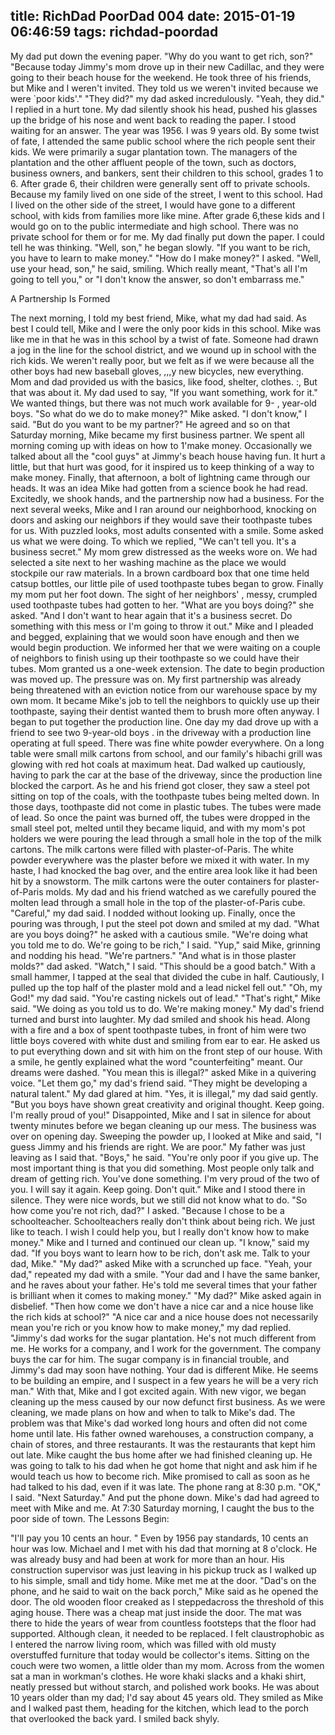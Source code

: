 title: RichDad PoorDad 004
date: 2015-01-19 06:46:59
tags: richdad-poordad
---

My dad put down the evening paper. "Why do you want to get rich, son?"
"Because today Jimmy's mom drove up in their new Cadillac, and they were going to their beach house for the weekend. He took three of his friends, but Mike and I weren't invited. They told us we weren't invited because we were `poor kids'."
"They did?" my dad asked incredulously.
"Yeah, they did." I replied in a hurt tone.
My dad silently shook his head, pushed his glasses up the bridge of his nose and went back to reading the paper. I stood waiting for an answer.
The year was 1956. I was 9 years old. By some twist of fate, I attended the same public school where the rich people sent their kids. We were primarily a sugar plantation town. The managers of the plantation and the other affluent people of the town, such as doctors, business owners, and bankers, sent their children to this school, grades 1 to 6. After grade 6, their children were generally sent off to private schools. Because my family lived on one side of the street, I went to this school. Had I lived on the other side of the street, I would have gone to a different school, with kids from families more like mine. After grade 6,these kids and I would go on to the public intermediate and high school. There was no private school for them or for me.
My dad finally put down the paper. I could tell he was thinking.
"Well, son," he began slowly. "If you want to be rich, you have to learn to make money."
"How do I make money?" I asked.
"Well, use your head, son," he said, smiling. Which really meant, "That's all I'm going to tell you," or "I don't know the answer, so don't embarrass me."

A Partnership Is Formed

The next morning, I told my best friend, Mike, what my dad had said. As best I could tell, Mike and I were the only poor kids in this school. Mike was like me in that he was in this school by a twist of fate. Someone had drawn a jog in the line for the school district, and we wound up in school with the rich kids. We weren't really poor, but we felt as if we were because all the other boys had new baseball gloves, ,,,y
new bicycles, new everything.
Mom and dad provided us with the basics, like food, shelter, clothes. :, But that was about it. My dad used to say, "If you want something, work for it." We wanted things, but there was not much work available for 9- , year-old boys.
"So what do we do to make money?" Mike asked.
"I don't know," I said. "But do you want to be my partner?"
He agreed and so on that Saturday morning, Mike became my first business partner. We spent all morning coming up with ideas on how to 1'make money. Occasionally we talked about all the "cool guys" at Jimmy's beach house having fun. It hurt a little, but that hurt was good, for it inspired us to keep thinking of a way to make money. Finally, that afternoon, a bolt of lightning came through our heads. It was an idea Mike had gotten from a science book he had read. Excitedly, we shook hands, and the partnership now had a business.
For the next several weeks, Mike and I ran around our neighborhood, knocking on doors and asking our neighbors if they would save their toothpaste tubes for us. With puzzled looks, most adults consented with a smile. Some asked us what we were doing. To which we replied, "We can't tell you. It's a business secret."
My mom grew distressed as the weeks wore on. We had selected a
site next to her washing machine as the place we would stockpile our raw materials. In a brown cardboard box that one time held catsup bottles, our little pile of used toothpaste tubes began to grow.
Finally my mom put her foot down. The sight of her neighbors' , messy, crumpled used toothpaste tubes had gotten to her. "What are you boys doing?" she asked. "And I don't want to hear again that it's a business secret. Do something with this mess or I'm going to throw it out."
Mike and I pleaded and begged, explaining that we would soon have enough and then we would begin production. We informed her that we were waiting on a couple of neighbors to finish using up their toothpaste so we could have their tubes. Mom granted us a one-week extension.
The date to begin production was moved up. The pressure was on. My first partnership was already being threatened with an eviction notice from our warehouse space by my own mom. It became Mike's job to tell the neighbors to quickly use up their toothpaste, saying their dentist wanted them to brush more often anyway. I began to put together the production line.
One day my dad drove up with a friend to see two 9-year-old boys . in the driveway with a production line operating at full speed. There was fine white powder everywhere. On a long table were small milk cartons from school, and our family's hibachi grill was glowing with red hot coals at maximum heat.
Dad walked up cautiously, having to park the car at the base of the driveway, since the production line blocked the carport. As he and his friend got closer, they saw a steel pot sitting on top of the coals, with the toothpaste tubes being melted down. In those days, toothpaste did not come in plastic tubes. The tubes were made of lead. So once the paint was burned off, the tubes were dropped in the small steel pot, melted until they became liquid, and with my mom's pot holders we were pouring the lead through a small hole in the top of the milk cartons.
The milk cartons were filled with plaster-of-Paris. The white powder everywhere was the plaster before we mixed it with water. In my haste, I had knocked the bag over, and the entire area look like it had been hit by a snowstorm. The milk cartons were the outer containers for plaster-of-Paris molds.
My dad and his friend watched as we carefully poured the molten lead through a small hole in the top of the plaster-of-Paris cube.
"Careful," my dad said.
I nodded without looking up.
Finally, once the pouring was through, I put the steel pot down and smiled at my dad.
"What are you boys doing?" he asked with a cautious smile.
"We're doing what you told me to do. We're going to be rich," I said.
"Yup," said Mike, grinning and nodding his head. "We're partners."
"And what is in those plaster molds?" dad asked.
"Watch," I said. "This should be a good batch."
With a small hammer, I tapped at the seal that divided the cube in
half. Cautiously, I pulled up the top half of the plaster mold and a lead nickel fell out."
"Oh, my God!" my dad said. "You're casting nickels out of lead."
"That's right," Mike said. "We doing as you told us to do. We're making money."
My dad's friend turned and burst into laughter. My dad smiled and shook his head. Along with a fire and a box of spent toothpaste tubes, in front of him were two little boys covered with white dust and smiling from ear to ear.
He asked us to put everything down and sit with him on the front step of our house. With a smile, he gently explained what the word "counterfeiting" meant.
Our dreams were dashed. "You mean this is illegal?" asked Mike in a
quivering voice.
"Let them go," my dad's friend said. "They might be developing a natural talent."
My dad glared at him.
"Yes, it is illegal," my dad said gently. "But you boys have shown great creativity and original thought. Keep going. I'm really proud of you!"
Disappointed, Mike and I sat in silence for about twenty minutes before we began cleaning up our mess. The business was over on opening day. Sweeping the powder up, I looked at Mike and said, "I guess Jimmy and his friends are right. We are poor."
My father was just leaving as I said that. "Boys," he said. "You're only poor if you give up. The most important thing is that you did something. Most people only talk and dream of getting rich. You've done something. I'm very proud of the two of you. I will say it again.
Keep going. Don't quit."
Mike and I stood there in silence. They were nice words, but we still did not know what to do.
"So how come you're not rich, dad?" I asked.
"Because I chose to be a schoolteacher. Schoolteachers really don't think about being rich. We just like to teach. I wish I could help you, but I really don't know how to make money."
Mike and I turned and continued our clean up.
"I know," said my dad. "If you boys want to learn how to be rich, don't ask me. Talk to your dad, Mike."
"My dad?" asked Mike with a scrunched up face.
"Yeah, your dad," repeated my dad with a smile. "Your dad and I have the same banker, and he raves about your father. He's told me several times that your father is brilliant when it comes to making money."
"My dad?" Mike asked again in disbelief. "Then how come we don't have a nice car and a nice house like the rich kids at school?"
"A nice car and a nice house does not necessarily mean you're rich or you know how to make money," my dad replied. "Jimmy's dad works for the sugar plantation. He's not much different from me. He works for a company, and I work for the government. The company buys the car for him. The sugar company is in financial trouble, and Jimmy's dad may soon have nothing. Your dad is different Mike. He seems to be building an empire, and I suspect in a few years he will be a very rich man."
With that, Mike and I got excited again. With new vigor, we began cleaning up the mess caused by our now defunct first business. As we were cleaning, we made plans on how and when to talk to Mike's dad. The problem was that Mike's dad worked long hours and often did not come home until late. His father owned warehouses, a construction company, a chain of stores, and three restaurants. It was the restaurants that kept him out late.
Mike caught the bus home after we had finished cleaning up. He was going to talk to his dad when he got home that night and ask him if he would teach us how to become rich. Mike promised to call as soon as he had talked to his dad, even if it was late.
The phone rang at 8:30 p.m.
"OK," I said. "Next Saturday." And put the phone down. Mike's dad had agreed to meet with Mike and me.
At 7:30 Saturday morning, I caught the bus to the poor side of town.
The Lessons Begin:

"I'll pay you 10 cents an hour. "
Even by 1956 pay standards, 10 cents an hour was low.
Michael and I met with his dad that morning at 8 o'clock. He was already busy and had been at work for more than an hour. His construction supervisor was just leaving in his pickup truck as I walked up to his simple, small and tidy home. Mike met me at the door.
"Dad's on the phone, and he said to wait on the back porch," Mike said as he opened the door.
The old wooden floor creaked as I steppedacross the threshold of this aging house. There was a cheap mat just inside the door. The mat was there to hide the years of wear from countless footsteps that the floor had supported. Although clean, it needed to be replaced.
I felt claustrophobic as I entered the narrow living room, which was filled with old musty overstuffed furniture that today would be collector's items. Sitting on the couch were two women, a little older than my mom. Across from the women sat a man in workman's clothes. He wore khaki slacks and a khaki shirt, neatly pressed but without starch, and polished work books. He was about 10 years older than my dad; I'd say about 45 years old. They smiled as Mike and I walked past them, heading for the kitchen, which lead to the porch that overlooked the back yard. I smiled back shyly.
